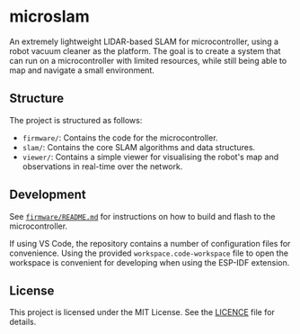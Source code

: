 # microslam

An extremely lightweight LIDAR-based SLAM for microcontroller, using a robot vacuum cleaner
as the platform. The goal is to create a system that can run on a microcontroller with limited resources,
while still being able to map and navigate a small environment.

## Structure

The project is structured as follows:

- `firmware/`: Contains the code for the microcontroller.
- `slam/`: Contains the core SLAM algorithms and data structures.
- `viewer/`: Contains a simple viewer for visualising the robot's map and observations in real-time over the network.

## Development

See [`firmware/README.md`](firmware/README.md) for instructions on how to build and flash to the microcontroller.

If using VS Code, the repository contains a number of configuration files for convenience. Using the provided
`workspace.code-workspace` file to open the workspace is convenient for developing when using the ESP-IDF extension.

## License
This project is licensed under the MIT License. See the [LICENCE](LICENCE) file for details.
